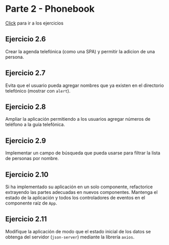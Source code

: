 # Parte 2 - Phonebook

[Click](https://fullstackopen.com/es/part2/formularios) para ir a los ejercicios

## Ejercicio 2.6

Crear la agenda telefónica (como una SPA) y permitir la adicion de una persona.

## Ejercicio 2.7

Evita que el usuario pueda agregar nombres que ya existen en el directorio telefónico (mostrar con `alert`).

## Ejercicio 2.8

Ampliar la aplicación permitiendo a los usuarios agregar números de teléfono a la guía telefónica.

## Ejercicio 2.9

Implementar un campo de búsqueda que pueda usarse para filtrar la lista de personas por nombre.

## Ejercicio 2.10

Si ha implementado su aplicación en un solo componente, refactorice extrayendo las partes adecuadas en nuevos componentes. Mantenga el estado de la aplicación y todos los controladores de eventos en el componente raíz de `App`.

## Ejercicio 2.11

Modifique la aplicación de modo que el estado inicial de los datos se obtenga del servidor (`json-server`) mediante la librería `axios`.